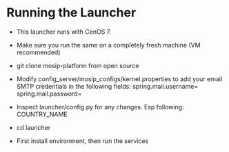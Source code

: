 

# Running the Launcher

- This launcher runs with CenOS 7.
- Make sure you run the same on a completely fresh machine (VM recommended)
- git clone mosip-platform from open source
- Modify  config_server/mosip_configs/kernel.properties to add your email SMTP credentials in the following fields:
    spring.mail.username=<user email id>
    spring.mail.password=<password>
   
- Inspect launcher/config.py for any changes. Esp following:
  COUNTRY_NAME 
- cd launcher
- First install environment, then run the services 

